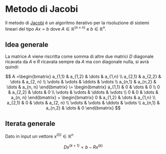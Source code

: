 # Metodo di Jacobi

Il metodo di [Jacobi](https://it.wikipedia.org/wiki/Carl_Jacobi) è un algoritmo iterativo per la risoluzione di sistemi lineari del tipo $Ax = b$ dove $A \in \mathbb{R}^{(n \times n)}$ e $b \in \mathbb{R}^n$.

## Idea generale 

La matrice $A$ viene riscritta come somma di altre due matrici $D$ diagonale ricavata da $A$ e $R$ ricavata sempre da $A$ ma con diagonale nulla, si avrà quindi:

$$
A =\begin{bmatrix}
a_{1,1} & a_{1,2} & \dots  & a_{1,n} \\
a_{2,1} & a_{2,2} & \dots  & a_{2, n} \\
\vdots  & \vdots  & \ddots & \vdots   \\
a_{n,1} & a_{n,2} & \dots  & a_{n, n} 
\end{bmatrix}
\= 
\begin{bmatrix}
a_{1,1} &   0     & \dots  & 0 \\
0       & a_{2,2} & \dots  & 0 \\
\vdots  & \vdots  & \ddots & \vdots   \\
0       & 0       & \dots  & a_{n, n} 
\end{bmatrix}
+
\begin{bmatrix}
0       & a_{1,2} & \dots  & a_{1,n} \\
a_{2,1} & 0       & \dots  & a_{2, n} \\
\vdots  & \vdots  & \ddots & \vdots   \\
a_{n,1} & a_{n,2} & \dots  & 0
\end{bmatrix}
$$

## Iterata generale

Dato in input un vettore $x^{(0)} \in \mathbb{R}^n$

$$
Dx^{(k+1)} = b - Rx^{(k)}
$$
